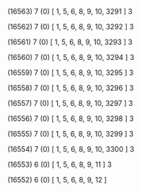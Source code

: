 (16563) 7 (0) [ 1, 5, 6, 8, 9, 10, 3291 ] 3 


(16562) 7 (0) [ 1, 5, 6, 8, 9, 10, 3292 ] 3 


(16561) 7 (0) [ 1, 5, 6, 8, 9, 10, 3293 ] 3 


(16560) 7 (0) [ 1, 5, 6, 8, 9, 10, 3294 ] 3 


(16559) 7 (0) [ 1, 5, 6, 8, 9, 10, 3295 ] 3 


(16558) 7 (0) [ 1, 5, 6, 8, 9, 10, 3296 ] 3 


(16557) 7 (0) [ 1, 5, 6, 8, 9, 10, 3297 ] 3 


(16556) 7 (0) [ 1, 5, 6, 8, 9, 10, 3298 ] 3 


(16555) 7 (0) [ 1, 5, 6, 8, 9, 10, 3299 ] 3 


(16554) 7 (0) [ 1, 5, 6, 8, 9, 10, 3300 ] 3 


(16553) 6 (0) [ 1, 5, 6, 8, 9, 11 ] 3 


(16552) 6 (0) [ 1, 5, 6, 8, 9, 12 ]  

